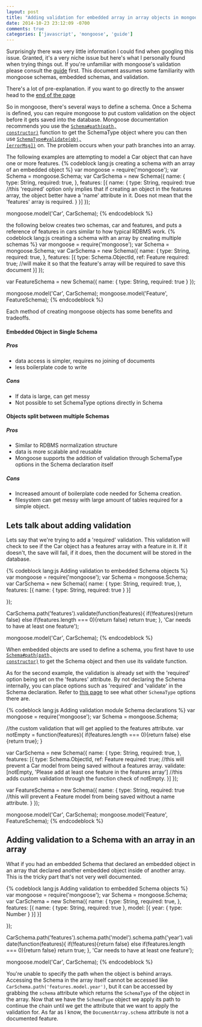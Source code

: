 ```yaml
---
layout: post
title: "Adding validation for embedded array in array objects in mongoose"
date: 2014-10-23 23:12:09 -0700
comments: true
categories: ['javascript', 'mongoose', 'guide']
---
```


Surprisingly there was very little information I could find when googling this issue.  Granted, it's a very niche issue but here's what I personally found when trying things out.  If you're unfamiliar with mongoose's validation please consult the <a href="http://mongoosejs.com/docs/validation.html">guide</a> first.  This document assumes some familiarity with mongoose schemas, embedded schemas, and validation.

<!-- more -->

There's a lot of pre-explanation. if you want to go directly to the answer head to the <a href="#arrayInArray">end of the page</a>

So in mongoose, there's several ways to define a schema.  Once a Schema is defined, you can require mongoose to put custom validation on the object before it gets saved into the database. Mongoose documentation recommends you use the <a href="http://mongoosejs.com/docs/api.html#schema_Schema-path"><code>Schema#path(path, constructor)</code></a> function to get the SchemaType object where you can then use <a href="http://mongoosejs.com/docs/api.html#schematype_SchemaType-validate"><code>SchemaType#validate(obj, [errorMsg])</code></a> on.  The problem occurs when your path branches into an array.

The following examples are attempting to model a Car object that can have one or more features.
{% codeblock lang:js creating a schema with an array of an embedded object %}
var mongoose = require('mongoose');
var Schema = mongoose.Schema;
var CarSchema = new Schema({
    name: {
        type: String,
        required: true,
    },
    features: [{
        name: {
            type: String,
            required: true //this 'required' option only implies that if creating an object in the features array, the object better have a 'name' attribute in it.  Does not mean that the 'features' array is required.
        }
    }]
});

mongoose.model('Car', CarSchema);
{% endcodeblock %}

the following below creates two schemas, car and features, and puts a reference of features in cars similar to how typical RDBMS work.
{% codeblock lang:js creating a schema with an array by creating multiple schemas %}
var mongoose = require('mongoose');
var Schema = mongoose.Schema;
var CarSchema = new Schema({
    name: {
        type: String,
        required: true,
    },
    features: [{
        type: Schema.ObjectId,
        ref: Feature
        required: true; //will make it so that the feature's array will be required to save this document
    }]
});

var FeatureSchema = new Schema({
    name: {
        type: String,
        required: true
    }
});

mongoose.model('Car', CarSchema);
mongoose.model('Feature', FeatureSchema);
{% endcodeblock %}

Each method of creating mongoose objects has some benefits and tradeoffs.
<h4>Embedded Object in Single Schema</h4>
<h5>Pros</h5>
<ul>
    <li>data access is simpler, requires no joining of documents</li>
    <li>less boilerplate code to write</li>
</ul>
<h5>Cons</h5>
<ul>
    <li>If data is large, can get messy</li>
    <li>Not possible to set SchemaType options directly in Schema</li>
</ul>

<h4>Objects split between multiple Schemas</h4>
<h5>Pros</h5>
<ul>
    <li>Similar to RDBMS normalization structure</li>
    <li>data is more scalable and reusable</li>
    <li>Mongoose supports the addition of validation through SchemaType options in the Schema declaration itself</li>
</ul>
<h5>Cons</h5>
<ul>
    <li>Increased amount of boilerplate code needed for Schema creation.</li>
    <li>filesystem can get messy with large amount of tables required for a simple object.</li>
</ul>

<h2>Lets talk about adding validation</h2>

Lets say that we're trying to add a 'required' validation.  This validation will check to see if the Car object has a features array with a feature in it.  If it doesn't, the save will fail, if it does, then the document will be stored in the database.

{% codeblock lang:js Adding validation to embedded Schema objects %}
var mongoose = require('mongoose');
var Schema = mongoose.Schema;
var CarSchema = new Schema({
    name: {
        type: String,
        required: true,
    },
    features: [{
        name: {
            type: String,
            required: true
        }
    }]
    
});

CarSchema.path('features').validate(function(features){
    if(!features){return false}
    else if(features.length === 0){return false}
    return true;
}, 'Car needs to have at least one feature');

mongoose.model('Car', CarSchema);
{% endcodeblock %}

When embedded objects are used to define a schema, you first have to use <a href="http://mongoosejs.com/docs/api.html#schema_Schema-path"><code>Schema#path(path, constructor)</code></a> to get the Schema object and then use its validate function.

As for the second example, the validation is already set with the 'required' option being set on the 'features' attribute.  By not declaring the Schema internally, you can place options such as 'required' and 'validate' in the Schema declaration. Refer to <a href="http://mongoosejs.com/docs/api.html#schematype-js">this page</a> to see what other <code>SchemaType</code> options there are.

{% codeblock lang:js Adding validation module Schema declarations %}
var mongoose = require('mongoose');
var Schema = mongoose.Schema;

//the custom validation that will get applied to the features attribute.
var notEmpty = function(features){
    if(features.length === 0){return false}
    else {return true};
}

var CarSchema = new Schema({
    name: {
        type: String,
        required: true,
    },
    features: [{
        type: Schema.ObjectId,
        ref: Feature
        required: true; //this will prevent a Car model from being saved without a features array.
        validate: [notEmpty, 'Please add at least one feature in the features array'] //this adds custom validation through the function check of notEmpty.
    }]
});

var FeatureSchema = new Schema({
    name: {
        type: String,
        required: true //this will prevent a Feature model from being saved without a name attribute.
    }
});

mongoose.model('Car', CarSchema);
mongoose.model('Feature', FeatureSchema);
{% endcodeblock %}

<h2 id="arrayInArray">Adding validation to a Schema with an array in an array</h2>
What if you had an embedded Schema that declared an embedded object in an array that declared another embedded object inside of another array.  This is the tricky part that's not very well documented.

{% codeblock lang:js Adding validation to embedded Schema objects %}
var mongoose = require('mongoose');
var Schema = mongoose.Schema;
var CarSchema = new Schema({
    name: {
        type: String,
        required: true,
    },
    features: [{
        name: {
            type: String,
            required: true
        },
        model: [{
            year: {
                type: Number
            }
        }]
    }]
    
});

CarSchema.path('features').schema.path('model').schema.path('year').validate(function(features){
    if(!features){return false}
    else if(features.length === 0){return false}
    return true;
}, 'Car needs to have at least one feature');

mongoose.model('Car', CarSchema);
{% endcodeblock %}

You're unable to specify the path when the object is behind arrays.  Accessing the Schema in the array itself cannot be accessed like <code>CarSchema.path('features.model.year')</code>, but it can be accessed by grabbing the <code>schema</code> attribute which returns the <code>SchemaType</code> of the object in the array.  Now that we have the <code>SchemaType</code> object we apply its path to continue the chain until we get the attribute that we want to apply the validation for. As far as I know, the <code>DocumentArray.schema</code> attribute is not a documented feature.